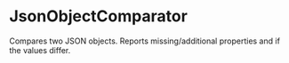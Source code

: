 # JsonObjectComparator
Compares two JSON objects. Reports missing/additional properties and if the values differ.
